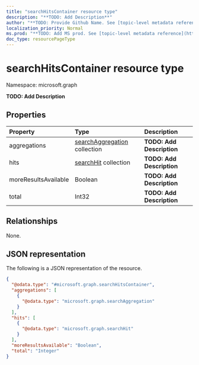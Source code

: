 ```yaml
---
title: "searchHitsContainer resource type"
description: "**TODO: Add Description**"
author: "**TODO: Provide Github Name. See [topic-level metadata reference](https://msgo.azurewebsites.net/add/document/guidelines/metadata.html#topic-level-metadata)**"
localization_priority: Normal
ms.prod: "**TODO: Add MS prod. See [topic-level metadata reference](https://msgo.azurewebsites.net/add/document/guidelines/metadata.html#topic-level-metadata)**"
doc_type: resourcePageType
---
```


# searchHitsContainer resource type

Namespace: microsoft.graph



**TODO: Add Description**

## Properties
|Property|Type|Description|
|:---|:---|:---|
|aggregations|[searchAggregation](../resources/searchaggregation.md) collection|**TODO: Add Description**|
|hits|[searchHit](../resources/searchhit.md) collection|**TODO: Add Description**|
|moreResultsAvailable|Boolean|**TODO: Add Description**|
|total|Int32|**TODO: Add Description**|

## Relationships
None.

## JSON representation
The following is a JSON representation of the resource.
<!-- {
  "blockType": "resource",
  "@odata.type": "microsoft.graph.searchHitsContainer"
}
-->
``` json
{
  "@odata.type": "#microsoft.graph.searchHitsContainer",
  "aggregations": [
    {
      "@odata.type": "microsoft.graph.searchAggregation"
    }
  ],
  "hits": [
    {
      "@odata.type": "microsoft.graph.searchHit"
    }
  ],
  "moreResultsAvailable": "Boolean",
  "total": "Integer"
}
```

